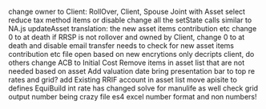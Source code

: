 change owner to Client: RollOver, Client, Spouse Joint
with Asset select reduce tax method items or disable
change all the setState calls similar to NA.js updateAsset
translation: the new asset items contribution etc
change 0 to at death
if RRSP is not rollover and owned by Client, change 0 to at death and disable
email transfer needs to check for new asset items contribution etc
file open based on new encrytions only decripts client, do others
change ACB to Initial Cost
Remove items in asset list that are not needed based on asset
Add valuation date
bring presentation bar to top re rates and grid?
add Existing RRIF account in asset list
move apisite to defines
EquiBuild int rate has changed
solve for manulife as well
check grid output number being crazy file es4
excel number format and non numbers!